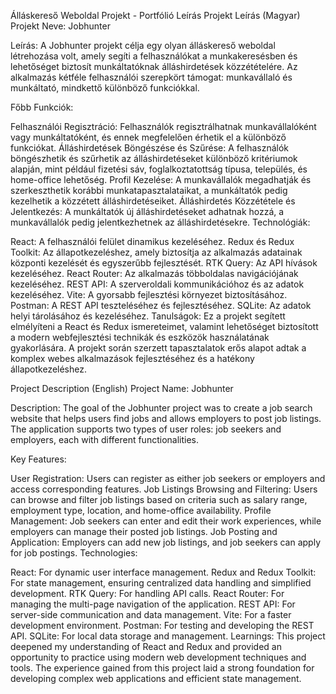 Álláskereső Weboldal Projekt - Portfólió Leírás
Projekt Leírás (Magyar)
Projekt Neve: Jobhunter

Leírás:
A Jobhunter projekt célja egy olyan álláskereső weboldal létrehozása volt, amely segíti a felhasználókat a munkakeresésben és lehetőséget biztosít munkáltatóknak álláshirdetések közzétételére. Az alkalmazás kétféle felhasználói szerepkört támogat: munkavállaló és munkáltató, mindkettő különböző funkciókkal.

Főbb Funkciók:

Felhasználói Regisztráció: Felhasználók regisztrálhatnak munkavállalóként vagy munkáltatóként, és ennek megfelelően érhetik el a különböző funkciókat.
Álláshirdetések Böngészése és Szűrése: A felhasználók böngészhetik és szűrhetik az álláshirdetéseket különböző kritériumok alapján, mint például fizetési sáv, foglalkoztatottság típusa, település, és home-office lehetőség.
Profil Kezelése: A munkavállalók megadhatják és szerkeszthetik korábbi munkatapasztalataikat, a munkáltatók pedig kezelhetik a közzétett álláshirdetéseiket.
Álláshirdetés Közzététele és Jelentkezés: A munkáltatók új álláshirdetéseket adhatnak hozzá, a munkavállalók pedig jelentkezhetnek az álláshirdetésekre.
Technológiák:

React: A felhasználói felület dinamikus kezeléséhez.
Redux és Redux Toolkit: Az állapotkezeléshez, amely biztosítja az alkalmazás adatainak központi kezelését és egyszerűbb fejlesztését.
RTK Query: Az API hívások kezeléséhez.
React Router: Az alkalmazás többoldalas navigációjának kezeléséhez.
REST API: A szerveroldali kommunikációhoz és az adatok kezeléséhez.
Vite: A gyorsabb fejlesztési környezet biztosításához.
Postman: A REST API teszteléséhez és fejlesztéséhez.
SQLite: Az adatok helyi tárolásához és kezeléséhez.
Tanulságok:
Ez a projekt segített elmélyíteni a React és Redux ismereteimet, valamint lehetőséget biztosított a modern webfejlesztési technikák és eszközök használatának gyakorlására. A projekt során szerzett tapasztalatok erős alapot adtak a komplex webes alkalmazások fejlesztéséhez és a hatékony állapotkezeléshez.

Project Description (English)
Project Name: Jobhunter

Description:
The goal of the Jobhunter project was to create a job search website that helps users find jobs and allows employers to post job listings. The application supports two types of user roles: job seekers and employers, each with different functionalities.

Key Features:

User Registration: Users can register as either job seekers or employers and access corresponding features.
Job Listings Browsing and Filtering: Users can browse and filter job listings based on criteria such as salary range, employment type, location, and home-office availability.
Profile Management: Job seekers can enter and edit their work experiences, while employers can manage their posted job listings.
Job Posting and Application: Employers can add new job listings, and job seekers can apply for job postings.
Technologies:

React: For dynamic user interface management.
Redux and Redux Toolkit: For state management, ensuring centralized data handling and simplified development.
RTK Query: For handling API calls.
React Router: For managing the multi-page navigation of the application.
REST API: For server-side communication and data management.
Vite: For a faster development environment.
Postman: For testing and developing the REST API.
SQLite: For local data storage and management.
Learnings:
This project deepened my understanding of React and Redux and provided an opportunity to practice using modern web development techniques and tools. The experience gained from this project laid a strong foundation for developing complex web applications and efficient state management.